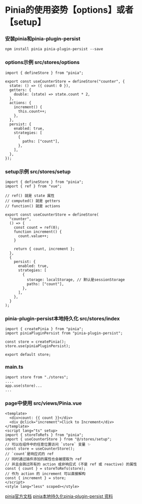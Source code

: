 # Pinia的使用姿势【options】或者【setup】

### 安装pinia和pinia-plugin-persist
```
npm install pinia pinia-plugin-persist --save
```
### options示例 src/stores/options
```
import { defineStore } from "pinia";

export const useCounterStore = defineStore("counter", {
  state: () => ({ count: 0 }),
  getters: {
    double: (state) => state.count * 2,
  },
  actions: {
    increment() {
      this.count++;
    },
  },
  persist: {
    enabled: true,
    strategies: [
      {
        paths: ["count"],
      },
    ],
  },
});

```
### setup示例 src/stores/setup
```
import { defineStore } from "pinia";
import { ref } from "vue";

// ref() 就是 state 属性
// computed() 就是 getters
// function() 就是 actions

export const useCounterStore = defineStore(
  "counter",
  () => {
    const count = ref(0);
    function increment() {
      count.value++;
    }

    return { count, increment };
  },
  {
    persist: {
      enabled: true,
      strategies: [
        {
          storage: localStorage, // 默认是sessionStorage
          paths: ["count"],
        },
      ],
    },
  }
);

```


### pinia-plugin-persist本地持久化 src/stores/index
```
import { createPinia } from "pinia";
import piniaPluginPersist from "pinia-plugin-persist";

const store = createPinia();
store.use(piniaPluginPersist);

export default store;

```

### main.ts

```
import store from "./stores";
....
app.use(store)...
...
```

### page中使用 src/views/Pinia.vue

```
<template>
  <div>count: {{ count }}</div>
  <div @click="increment">Click to Increment</div>
</template>
<script lang="ts" setup>
import { storeToRefs } from "pinia";
import { useCounterStore } from "@/stores/setup";
// 可以在组件中的任意位置访问 `store` 变量 ✨
const store = useCounterStore();
// `count`是响应式的 ref
// 同时通过插件添加的属性也会被提取为 ref
// 并且会跳过所有的 action 或非响应式 (不是 ref 或 reactive) 的属性
const { count } = storeToRefs(store);
// 作为 action 的 increment 可以直接解构
const { increment } = store;
</script>
<style lang="less" scoped></style>

```

[pinia官方文档](https://pinia.vuejs.org/zh/introduction.html)
[pinia本地持久化pinia-plugin-persist 资料](https://seb-l.github.io/pinia-plugin-persist/)
